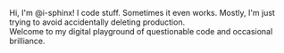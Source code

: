 Hi, I'm @i-sphinx! I code stuff. Sometimes it even works.  Mostly, I'm just trying to avoid accidentally deleting production.  
Welcome to my digital playground of questionable code and occasional brilliance.

<!---
i-sphinx/i-sphinx is a ✨ special ✨ repository because its `README.md` (this file) appears on your GitHub profile.
You can click the Preview link to take a look at your changes.
--->

